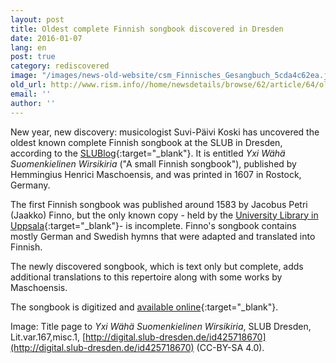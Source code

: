 ```yaml
---
layout: post
title: Oldest complete Finnish songbook discovered in Dresden
date: 2016-01-07
lang: en
post: true
category: rediscovered
image: "/images/news-old-website/csm_Finnisches_Gesangbuch_5cda4c62ea.jpg"
old_url: http://www.rism.info//home/newsdetails/browse/62/article/64/oldest-complete-finnish-songbook-discovered-in-dresden.html
email: ''
author: ''
---
```


New year, new discovery: musicologist Suvi-Päivi Koski has uncovered the oldest known complete Finnish songbook at the SLUB in Dresden, according to the [SLUBlog](http://blog.slub-dresden.de/beitrag/2016/01/04/aeltestes-vollstaendiges-finnisches-gesangbuch-entdeckt/){:target="_blank"}. It is entitled _Yxi Wähä Suomenkielinen Wirsikiria_ ("A small Finnish songbook"), published by Hemmingius Henrici Maschoensis, and was printed in 1607 in Rostock, Germany.

The first Finnish songbook was published around 1583 by Jacobus Petri (Jaakko) Finno, but the only known copy - held by the [University Library in Uppsala](http://www.uu.se/en/){:target="_blank"}- is incomplete. Finno's songbook contains mostly German and Swedish hymns that were adapted and translated into Finnish.

The newly discovered songbook, which is text only but complete, adds additional translations to this repertoire along with some works by Maschoensis.

The songbook is digitized and [available online](http://digital.slub-dresden.de/werkansicht/dlf/114166/1/){:target="_blank"}.

Image: Title page to _Yxi Wähä Suomenkielinen Wirsikiria_, SLUB Dresden, Lit.var.167,misc.1, [http://digital.slub-dresden.de/id425718670](http://digital.slub-dresden.de/id425718670) (CC-BY-SA 4.0).

